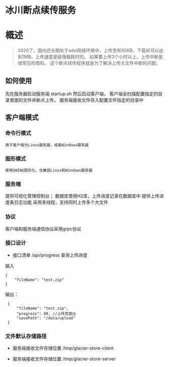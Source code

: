 # 冰川断点续传服务
# 概述
>2020了，国内还长期处于adsl网络环境中，上传至有50KB，下载却可以达到1MB，上传速度是级慢极耗时的。
如果要上传3个小时以上，上传中断是很常见的情形。
这个断点续传程序就是为了解决上传大文件中断的问题。

## 如何使用
先在服务器启动服务端 startup.sh
然后启动客户端，
客户端会扫描配置指定的目录里面的文件并断点上传，
服务端接收文件存入配置文件指定的目录中


## 客户端模式
### 命令行模式
```
用于客户端为Linux服务器，或者Windows服务器
```

### 图形模式
```
使用SWING图形化，也兼容Linux和Windows服务器
```


### 服务端
提供可视化管理控制台；
数据库使用H2库，上传进度记录在数据库中
提供上传进度条日志功能
采用多线程，支持同时上传多个大文件


### 协议
客户端和服务端通信协议采用grpc协议


### 接口设计

- 接口清单
/api/progress    查询上传进度


输入
 ```
 {
     "fileName": "test.zip"
 }
 ```
 
输出：
```
 {
     "fileName": "test.zip",
     "progress": 80, //上传百度比
     "savePath": "/data/upload"
 }
```

### 文件默认存储路径
- 服务端接收文件存储位置
/tmp/glacier-store-client

- 服务端接收文件存储位置
/tmp/glacier-store-server